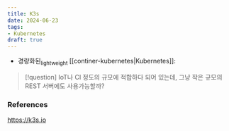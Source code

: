 ```yaml
---
title: K3s
date: 2024-06-23
tags:
- Kubernetes
draft: true
---
```


- 경량화된<sub>lightweight</sub> [[continer-kubernetes|Kubernetes]]:

> [!question] IoT나 CI 정도의 규모에 적합하다 되어 있는데, 그냥 작은 규모의 REST 서버에도 사용가능할까?


### References
https://k3s.io
